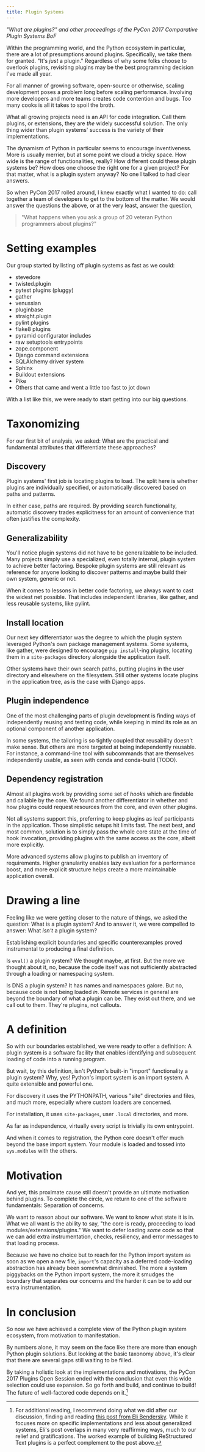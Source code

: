 ```yaml
---
title: Plugin Systems
---
```


*"What are plugins?" and other proceedings of the PyCon 2017
 Comparative Plugin Systems BoF*

Within the programming world, and the Python ecosystem in particular,
there are a lot of presumptions around plugins. Specifically, we take
them for granted. "It's *just* a plugin." Regardless of why some folks
choose to overlook plugins, revisiting plugins may be the best
programming decision I've made all year.

For all manner of growing software, open-source or otherwise, scaling
development poses a problem long before scaling performance. Involving
more developers and more teams creates code contention and bugs. Too
many cooks is all it takes to spoil the broth.

What all growing projects need is an API for code integration. Call
them plugins, or extensions, they are *the* widely successful
solution. The only thing wider than plugin systems' success is the
variety of their implementations.

The dynamism of Python in particular seems to encourage
inventiveness. More is usually merrier, but at some point we cloud a
tricky space. How wide is the range of functionalities, really? How
different could these plugin systems be?  How does one choose the
right one for a given project? For that matter, what is a plugin
system anyway? No one I talked to had clear answers.

So when PyCon 2017 rolled around, I knew exactly what I wanted to do:
call together a team of developers to get to the bottom of the
matter. We would answer the questions the above, or at the very least,
answer the question,

> "What happens when you ask a group of 20 veteran Python programmers
> about plugins?"

# Setting examples

Our group started by listing off plugin systems as fast as we could:

* stevedore
* twisted.plugin
* pytest plugins (pluggy)
* gather
* venussian
* pluginbase
* straight.plugin
* pylint plugins
* flake8 plugins
* pyramid configurator includes
* raw setuptools entrypoints
* zope.component
* Django command extensions
* SQLAlchemy driver system
* Sphinx
* Buildout extensions
* Pike
* Others that came and went a little too fast to jot down

With a list like this, we were ready to start getting into our big
questions.

# Taxonomizing

For our first bit of analysis, we asked: What are the practical and
fundamental attributes that differentiate these approaches?

## Discovery

Plugin systems' first job is locating plugins to load. The split here
is whether plugins are individually specified, or automatically
discovered based on paths and patterns.

In either case, paths are required. By providing search functionality,
automatic discovery trades explicitness for an amount of convenience
that often justifies the complexity.

## Generalizability

You'll notice plugin systems did not have to be generalizable to be
included. Many projects simply use a specialized, even totally
internal, plugin system to achieve better factoring. Bespoke plugin
systems are still relevant as reference for anyone looking to discover
patterns and maybe build their own system, generic or not.

When it comes to lessons in better code factoring, we always want to
cast the widest net possible. That includes independent libraries,
like gather, and less reusable systems, like pylint.

## Install location

Our next key differentiator was the degree to which the plugin system
leveraged Python's own package management systems. Some systems, like
gather, were designed to encourage `pip install`-ing plugins, locating
them in a `site-packages` directory alongside the application itself.

Other systems have their own search paths, putting plugins in the user
directory and elsewhere on the filesystem. Still other systems locate
plugins in the application tree, as is the case with Django
apps.

## Plugin independence

One of the most challenging parts of plugin development is finding
ways of independently reusing and testing code, while keeping in mind
its role as an optional component of another application.

In some systems, the tailoring is so tightly coupled that reusability
doesn't make sense. But others are more targeted at being
independently reusable. For instance, a command-line tool with
subcommands that are themselves independently usable, as seen with
conda and conda-build (TODO).

## Dependency registration

Almost all plugins work by providing some set of *hooks* which are
findable and callable by the core. We found another differentiator in
whether and how plugins could request resources from the core, and
even other plugins.

Not all systems support this, preferring to keep plugins as leaf
participants in the application. Those simplistic setups hit limits
fast. The next best, and most common, solution is to simply pass the
whole core state at the time of hook invocation, providing plugins
with the same access as the core, albeit more explicitly.

More advanced systems allow plugins to publish an inventory of
requirements. Higher granularity enables lazy evaluation for a
performance boost, and more explicit structure helps create a more
maintainable application overall. <!-- Introspection and minimal
shared state -->

# Drawing a line

Feeling like we were getting closer to the nature of things, we asked
the question: What is a plugin system? And to answer it, we were
compelled to answer: What _isn't_ a plugin system?

Establishing explicit boundaries and specific counterexamples proved
instrumental to producing a final definition.

Is `eval()` a plugin system? We thought maybe, at first. But the more
we thought about it, no, because the code itself was not sufficiently
abstracted through a loading or namespacing system.

Is DNS a plugin system? It has names and namespaces galore. But no,
because code is not being loaded *in*. Remote services in general are
beyond the boundary of what a plugin can be. They exist out there, and
we call out to them. They're plugins, not callouts.

# A definition

So with our boundaries established, we were ready to offer a
definition: A plugin system is a software facility that enables
identifying and subsequent loading of code into a running program.

But wait, by this definition, isn't Python's built-in "import"
functionality a plugin system? Why, yes! Python's import system is an
import system. A quite extensible and powerful one.

For discovery it uses the PYTHONPATH, various "site" directories and
files, and much more, especially where custom loaders are concerned.

For installation, it uses `site-packages`, user `.local` directories,
and more.

As far as independence, virtually every script is trivially its own
entrypoint.

And when it comes to registration, the Python core doesn't offer much
beyond the base import system. Your module is loaded and tossed into
`sys.modules` with the others.

# Motivation

And yet, this proximate cause still doesn't provide an ultimate
motivation behind plugins. To complete the circle, we return to one of
the software fundamentals: Separation of concerns.

We want to reason about our software. We want to know what state it is
in. What we all want is the ability to say, "the core is ready,
proceeding to load modules/extensions/plugins." We want to defer
loading _some_ code so that we can add extra instrumentation, checks,
resiliency, and error messages to that loading process.

Because we have no choice but to reach for the Python import system as
soon as we open a new file, `import`'s capacity as a deferred
code-loading abstraction has already been somewhat diminished. The
more a system piggybacks on the Python import system, the more it
smudges the boundary that separates our concerns and the harder it can
be to add our extra instrumentation.

# In conclusion

So now we have achieved a complete view of the Python plugin system
ecosystem, from motivation to manifestation.

By numbers alone, it may seem on the face like there are more than
enough Python plugin solutions. But looking at the basic taxonomy
above, it's clear that there are several gaps still waiting to be
filled.

By taking a holistic look at the implementations and motivations, the
PyCon 2017 Plugins Open Session ended with the conclusion that even
this wide selection could use expansion. So go forth and build, and
continue to build! The future of well-factored code depends on
it.[^further]

[^further]: For additional reading, I recommend doing what we did
            after our discussion, finding and reading
            [this post from Eli Bendersky][bender_post]. While it
            focuses more on specific implementations and less about
            generalized systems, Eli's post overlaps in many very
            reaffirming ways, much to our relief and
            gratifications. The worked example of building
            ReStructured Text plugins is a perfect complement to the
            post above.

[bender_post]: http://eli.thegreenplace.net/2012/08/07/fundamental-concepts-of-plugin-infrastructures


<!-- Resiliency? Whether or not loading a failed plugin load was fatal
to the rest of the application -->

